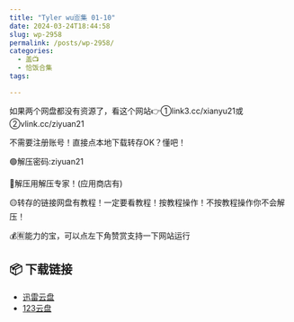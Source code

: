 ```yaml
---
title: "Tyler wu🈴集 01-10"
date: 2024-03-24T18:44:58
slug: wp-2958
permalink: /posts/wp-2958/
categories:
  - 盖📺
  - 恰饭合集
tags:

---
```


如果两个网盘都没有资源了，看这个网站👉①link3.cc/xianyu21或②vlink.cc/ziyuan21

不需要注册账号！直接点本地下载转存OK？懂吧！

🟢解压密码:ziyuan21

🔵解压用解压专家！(应用商店有)

🟡转存的链接网盘有教程！一定要看教程！按教程操作！不按教程操作你不会解压！

💰🈶能力的宝，可以点左下角赞赏支持一下网站运行

## 📦 下载链接
- [迅雷云盘](https://blziyuan21.com/pay-download/2958?key=24224dda26&down_id=0)
- [123云盘](https://blziyuan21.com/pay-download/2958?key=24224dda26&down_id=1)

